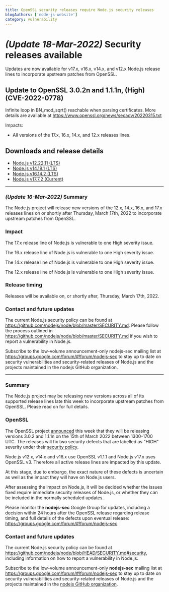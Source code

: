```yaml
---
title: OpenSSL security releases require Node.js security releases
blogAuthors: ['node-js-website']
category: vulnerability
---
```


# _(Update 18-Mar-2022)_ Security releases available

Updates are now available for v17.x, v16.x, v14.x, and v12.x Node.js release lines to incorporate upstream patches from OpenSSL.

## Update to OpenSSL 3.0.2n and 1.1.1n, (High) (CVE-2022-0778)

Infinite loop in BN\_mod\_sqrt() reachable when parsing certificates.
More details are available at <https://www.openssl.org/news/secadv/20220315.txt>

Impacts:

* All versions of the 17.x, 16.x, 14.x, and 12.x releases lines.

## Downloads and release details

* [Node.js v12.22.11 (LTS)](https://nodejs.org/en/blog/release/v12.22.11/)
* [Node.js v14.19.1 (LTS)](https://nodejs.org/en/blog/release/v14.19.1/)
* [Node.js v16.14.2 (LTS)](https://nodejs.org/en/blog/release/v16.14.2/)
* [Node.js v17.7.2 (Current)](https://nodejs.org/en/blog/release/v17.7.2/)

***

### _(Update 16-Mar-2022)_ Summary

The Node.js project will release new versions of the 12.x, 14.x, 16.x, and 17.x
releases lines on or shortly after Thursday, March 17th, 2022 to incorporate
upstream patches from OpenSSL.

### Impact

The 17.x release line of Node.js is vulnerable to one High severity issue.

The 16.x release line of Node.js is vulnerable to one High severity issue.

The 14.x release line of Node.js is vulnerable to one High severity issue.

The 12.x release line of Node.js is vulnerable to one High severity issue.

### Release timing

Releases will be available on, or shortly after, Thursday, March 17th, 2022.

### Contact and future updates

The current Node.js security policy can be found at <https://github.com/nodejs/node/blob/master/SECURITY.md>.
Please follow the process outlined in <https://github.com/nodejs/node/blob/master/SECURITY.md>
if you wish to report a vulnerability in Node.js.

Subscribe to the low-volume announcement-only nodejs-sec mailing list at <https://groups.google.com/forum/#!forum/nodejs-sec> to stay up to date on security vulnerabilities and security-related releases of Node.js and the projects maintained in the nodejs GitHub organization.

***

### Summary

The Node.js project may be releasing new versions across all of its supported
release lines late this week to incorporate upstream patches from OpenSSL.
Please read on for full details.

### OpenSSL

The OpenSSL project
[announced](https://mta.openssl.org/pipermail/openssl-announce/2022-March/000216.html)
this week that they will be releasing versions 3.0.2 and 1.1.1n on the 15th of
March 2022 between 1300-1700 UTC. The releases will fix two security defects that are
labelled as "HIGH" severity under their
[security policy](https://www.openssl.org/policies/secpolicy.html).

Node.js v12.x, v14.x and v16.x use OpenSSL v1.1.1 and Node.js v17.x uses OpenSSL
v3. Therefore all active release lines are impacted by this update.

At this stage, due to embargo, the exact nature of these defects is uncertain
as well as the impact they will have on Node.js users.

After assessing the impact on Node.js, it will be decided whether the issues
fixed require immediate security releases of Node.js, or whether they can be
included in the normally scheduled updates.

Please monitor the **nodejs-sec** Google Group for updates, including a
decision within 24 hours after the OpenSSL release regarding release timing,
and full details of the defects upon eventual release:
<https://groups.google.com/forum/#!forum/nodejs-sec>

### Contact and future updates

The current Node.js security policy can be found at
<https://github.com/nodejs/node/blob/HEAD/SECURITY.md#security>,
including information on how to report a vulnerability in Node.js.

Subscribe to the low-volume announcement-only **nodejs-sec** mailing list at
<https://groups.google.com/forum/#!forum/nodejs-sec> to stay up to date on
security vulnerabilities and security-related releases of Node.js and the
projects maintained in the
[nodejs GitHub organization](https://github.com/nodejs).
